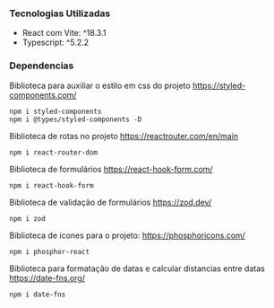 ### Tecnologias Utilizadas

- React com Vite: ^18.3.1
- Typescript: ^5.2.2

### Dependencias

Biblioteca para auxiliar o estilo em css do projeto https://styled-components.com/

```
npm i styled-components
npm i @types/styled-components -D
```

Biblioteca de rotas no projeto https://reactrouter.com/en/main

```
npm i react-router-dom
```

Biblioteca de formulários https://react-hook-form.com/

```
npm i react-hook-form
```

Biblioteca de validação de formulários https://zod.dev/

```
npm i zod
```

Biblioteca de icones para o projeto: https://phosphoricons.com/

```
npm i phosphor-react
```

Biblioteca para formatação de datas e calcular distancias entre datas https://date-fns.org/

```
npm i date-fns
```

